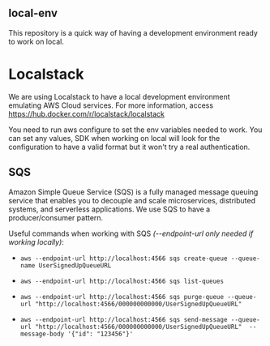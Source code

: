 ## local-env

This repository is a quick way of having a development environment ready to work on local.

# Localstack

We are using Localstack to have a local development environment emulating AWS Cloud services. For more information, access https://hub.docker.com/r/localstack/localstack

You need to run aws configure to set the env variables needed to work. You can set any values, SDK when working on local will look for the configuration to have a valid format but it won't try a real authentication.

## SQS

Amazon Simple Queue Service (SQS) is a fully managed message queuing service that enables you to decouple and scale microservices, distributed systems, and serverless applications. We use SQS to have a producer/consumer pattern.

Useful commands when working with SQS *(--endpoint-url only needed if working locally)*:

- `aws --endpoint-url http://localhost:4566 sqs create-queue --queue-name UserSignedUpQueueURL`


- `aws --endpoint-url http://localhost:4566 sqs list-queues`


- `aws --endpoint-url http://localhost:4566 sqs purge-queue --queue-url "http://localhost:4566/000000000000/UserSignedUpQueueURL"`


- `aws --endpoint-url http://localhost:4566 sqs send-message --queue-url "http://localhost:4566/000000000000/UserSignedUpQueueURL"  --message-body '{"id": "123456"}'`